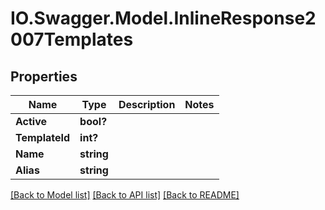 # IO.Swagger.Model.InlineResponse2007Templates
## Properties

Name | Type | Description | Notes
------------ | ------------- | ------------- | -------------
**Active** | **bool?** |  | 
**TemplateId** | **int?** |  | 
**Name** | **string** |  | 
**Alias** | **string** |  | 

[[Back to Model list]](../README.md#documentation-for-models) [[Back to API list]](../README.md#documentation-for-api-endpoints) [[Back to README]](../README.md)

